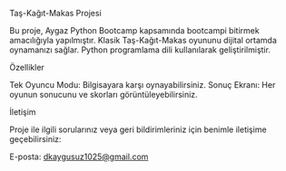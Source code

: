 Taş-Kağıt-Makas Projesi

Bu proje, Aygaz Python Bootcamp kapsamında bootcampi bitirmek amacılığıyla yapılmıştır. Klasik Taş-Kağıt-Makas oyununu dijital ortamda oynamanızı sağlar. Python programlama dili kullanılarak geliştirilmiştir.

Özellikler

Tek Oyuncu Modu: Bilgisayara karşı oynayabilirsiniz. Sonuç Ekranı: Her oyunun sonucunu ve skorları görüntüleyebilirsiniz.

İletişim

Proje ile ilgili sorularınız veya geri bildirimleriniz için benimle iletişime geçebilirsiniz:

E-posta: dkaygusuz1025@gmail.com
